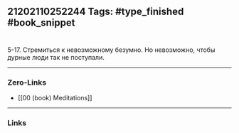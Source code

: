 21202110252244
Tags: #type_finished #book_snippet 
---
# 

 5-17. Стремиться к невозможному  безумно. Но невозможно, чтобы дурные люди так не поступали. 

---
### Zero-Links
 - [[00 (book) Meditations]]
---
### Links
